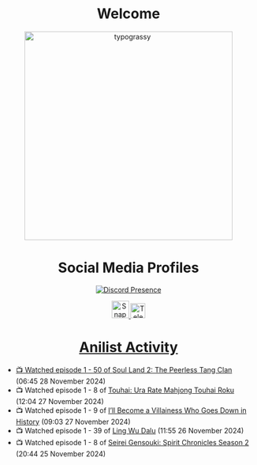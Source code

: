<div align="center">

# Welcome
<a href="https://github.com/kawarimidoll/typograssy">
    <img alt="typograssy" src="https://typograssy.deno.dev/api?text=%E3%82%88%E3%81%86%E3%81%93%E3%81%9D%E3%81%BF%E3%81%AA%E3%81%95%E3%82%93%20-%20Sheby--&&l0=none&l1=82d9d0&l2=027353&l3=038c4c&l4=01402e&bg=none&frame=none&speed=100&comment=" width="421.99">
</a>

</div>

<div align="center">

# Social Media Profiles

[![Discord Presence](https://lanyard.cnrad.dev/api/612532963938271232)](https://discord.com/users/612532963938271232)


<a href="https://www.snapchat.com/add/a.sheby" title="Snapchat Profile">
    <img src="https://www.freepnglogos.com/uploads/snapchat-logo-png-0.png" width="35" alt="Snapchat Logo" />


<a href="https://t.me/ASheby" title="Telegram Profile">
    <img src="https://www.freepnglogos.com/uploads/telegram-logo-png-0.png" width="30" alt="Telegram Logo" />


</div>

<div align="center">

# Anilist Activity

</div>

<!-- ANILIST_ACTIVITY:start -->

-   📺 Watched episode 1 - 50 of [Soul Land 2: The Peerless Tang Clan](https://anilist.co/anime/137683) (06:45 28 November 2024)
-   📺 Watched episode 1 - 8 of [Touhai: Ura Rate Mahjong Touhai Roku](https://anilist.co/anime/173263) (12:04 27 November 2024)
-   📺 Watched episode 1 - 9 of [I’ll Become a Villainess Who Goes Down in History](https://anilist.co/anime/168139) (09:03 27 November 2024)
-   📺 Watched episode 1 - 39 of [Ling Wu Dalu](https://anilist.co/anime/179916) (11:55 26 November 2024)
-   📺 Watched episode 1 - 8 of [Seirei Gensouki: Spirit Chronicles Season 2](https://anilist.co/anime/141182) (20:44 25 November 2024)

<!-- ANILIST_ACTIVITY:end -->

